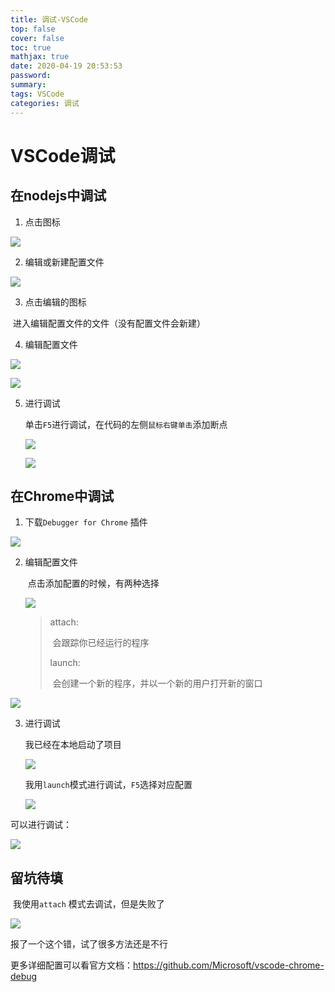 ```yaml
---
title: 调试-VSCode
top: false
cover: false
toc: true
mathjax: true
date: 2020-04-19 20:53:53
password:
summary:
tags: VSCode
categories: 调试
---
```


# VSCode调试

## 在nodejs中调试

1. 点击图标

![](Snipaste_2020-04-26_18-04-19.png)

2. 编辑或新建配置文件

![](Snipaste_2020-04-26_18-05-46.png)

3. 点击编辑的图标

​	进入编辑配置文件的文件（没有配置文件会新建）

4. 编辑配置文件

![](Snipaste_2020-04-26_18-09-49.png)

![](Snipaste_2020-04-26_18-12-20.png)

5. 进行调试

   单击`F5`进行调试，在代码的左侧`鼠标右键单击`添加断点

   ![](Snipaste_2020-04-26_18-15-20.png)

   ![](Snipaste_2020-04-26_18-14-39.png)

## 在Chrome中调试

1. 下载`Debugger for Chrome` 插件

![](Snipaste_2020-04-26_18-18-20.png)

2. 编辑配置文件

   ​	点击添加配置的时候，有两种选择

   ![](Snipaste_2020-04-26_18-23-11.png)

   >attach:
   >
   >​	会跟踪你已经运行的程序
   >
   >launch:
   >
   >​	会创建一个新的程序，并以一个新的用户打开新的窗口

![](Snipaste_2020-04-26_18-35-53.png)

3. 进行调试

   我已经在本地启动了项目

   ![](Snipaste_2020-04-26_18-38-21.png)

   我用`launch`模式进行调试，`F5`选择对应配置

   ![](Snipaste_2020-04-26_18-40-30.png)

   

可以进行调试：

![](Snipaste_2020-04-26_18-41-33.png)

## 留坑待填

​	我使用`attach` 模式去调试，但是失败了

![](Snipaste_2020-04-26_17-54-07.png)

报了一个这个错，试了很多方法还是不行



更多详细配置可以看官方文档：https://github.com/Microsoft/vscode-chrome-debug